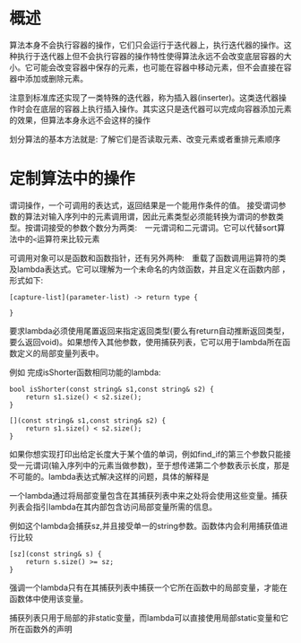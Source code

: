 # 概述
算法本身不会执行容器的操作，它们只会运行于迭代器上，执行迭代器的操作。这种执行于迭代器上但不会执行容器的操作特性使得算法永远不会改变底层容器的大小。它可能会改变容器中保存的元素，也可能在容器中移动元素，但不会直接在容器中添加或删除元素。

注意到标准库还实现了一类特殊的迭代器，称为插入器(inserter)。这类迭代器操作时会在底层的容器上执行插入操作。其实这只是迭代器可以完成向容器添加元素的效果，但算法本身永远不会这样的操作


划分算法的基本方法就是: 了解它们是否读取元素、改变元素或者重排元素顺序

# 定制算法中的操作
谓词操作，一个可调用的表达式，返回结果是一个能用作条件的值。
接受谓词参数的算法对输入序列中的元素调用谓，因此元素类型必须能转换为谓词的参数类型。按谓词接受的参数个数分为两类:　一元谓词和二元谓词。它可以代替sort算法中的`<`运算符来比较元素


可调用对象可以是函数和函数指针，还有另外两种:　重载了函数调用运算符的类及lambda表达式。它可以理解为一个未命名的内敛函数，并且定义在函数内部
，形式如下:
```
[capture-list](parameter-list) -> return type {
	
}
```

要求lambda必须使用尾置返回来指定返回类型(要么有return自动推断返回类型，要么返回void)。如果想传入其他参数，使用捕获列表，它可以用于lambda所在函数定义的局部变量列表中。

例如
完成isShorter函数相同功能的lambda:
```
bool isShorter(const string& s1,const string& s2) {
	return s1.size() < s2.size();
}

[](const string& s1,const string& s2) {
	return s1.size() < s2.size();
}
```

如果你想实现打印出给定长度大于某个值的单词，例如find_if的第三个参数只能接受一元谓词(输入序列中的元素当做参数)，至于想传递第二个参数表示长度，那是不可能的。lambda表达式解决这样的问题，具体的解释是

一个lambda通过将局部变量包含在其捕获列表中来之处将会使用这些变量。捕获列表会指引lambda在其内部包含访问局部变量所需的信息。

例如这个lambda会捕获sz,并且接受单一的string参数。函数体内会利用捕获值进行比较
```
[sz](const string& s) {
	return s.size() >= sz;
}
```

强调一个lambda只有在其捕获列表中捕获一个它所在函数中的局部变量，才能在函数体中使用该变量。

捕获列表只用于局部的非static变量，而lambda可以直接使用局部static变量和它所在函数外的声明

